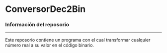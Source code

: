 # ConversorDec2Bin
### Información del reposorio
***
Este reposorio contiene un programa con el cual transformar cualquier número real a su valor en el código binario.